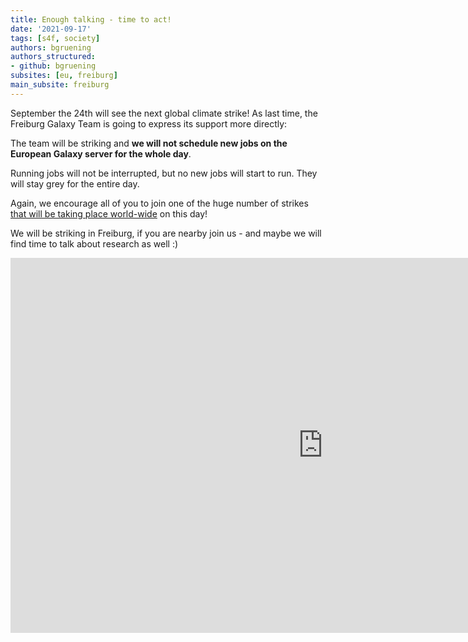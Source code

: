 ```yaml
---
title: Enough talking - time to act!
date: '2021-09-17'
tags: [s4f, society]
authors: bgruening
authors_structured:
- github: bgruening
subsites: [eu, freiburg]
main_subsite: freiburg
---
```


September the 24th will see the next global climate strike! 
As last time, the Freiburg Galaxy Team is going to express its support more directly:

The team will be striking and **we will not schedule new jobs on the European Galaxy server for the whole day**.

Running jobs will not be interrupted, but no new jobs will start to run. They will stay grey
for the entire day.

Again, we encourage all of you to join one of the huge number of strikes
[that will be taking place world-wide](https://fridaysforfuture.org/september24/) on this day!

We will be striking in Freiburg, if you are nearby join us - and maybe we will find time
to talk about research as well :)

<div class="multiple-img">
    <iframe width="1000" height="600" src="https://globalclimatestrike.net/#map" frameborder="0" allowfullscreen></iframe>
</div>

